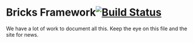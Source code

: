 Bricks Framework[![Build Status](https://travis-ci.org/BricksFramework/Bricks.png)](https://travis-ci.org/BricksFramework/Bricks)
==========
We have a lot of work to document all this. Keep the eye on this file and the site for news.